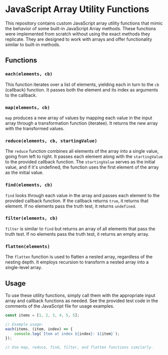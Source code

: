 # JavaScript Array Utility Functions

This repository contains custom JavaScript array utility functions that mimic the behavior of some built-in JavaScript Array methods. These functions were implemented from scratch without using the exact methods they replicate. They are designed to work with arrays and offer functionality similar to built-in methods.

## Functions

### `each(elements, cb)`

This function iterates over a list of elements, yielding each in turn to the `cb` (callback) function. It passes both the element and its index as arguments to the callback.

### `map(elements, cb)`

`map` produces a new array of values by mapping each value in the input array through a transformation function (iteratee). It returns the new array with the transformed values.

### `reduce(elements, cb, startingValue)`

The `reduce` function combines all elements of the array into a single value, going from left to right. It passes each element along with the `startingValue` to the provided callback function. The `startingValue` serves as the initial value, and if it's undefined, the function uses the first element of the array as the initial value.

### `find(elements, cb)`

`find` looks through each value in the array and passes each element to the provided callback function. If the callback returns `true`, it returns that element. If no elements pass the truth test, it returns `undefined`.

### `filter(elements, cb)`

`filter` is similar to `find` but returns an array of all elements that pass the truth test. If no elements pass the truth test, it returns an empty array.

### `flatten(elements)`

The `flatten` function is used to flatten a nested array, regardless of the nesting depth. It employs recursion to transform a nested array into a single-level array.

## Usage

To use these utility functions, simply call them with the appropriate input array and callback functions as needed. See the provided test code in the comments of the JavaScript file for usage examples.

```javascript
const items = [1, 2, 3, 4, 5, 5];

// Example usage:
each(items, (item, index) => {
    console.log(`Item at index ${index}: ${item}`);
});

// Use map, reduce, find, filter, and flatten functions similarly.
